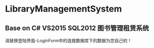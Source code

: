 # LibraryManagementSystem
Base on C# VS2015 SQL2012
图书管理租赁系统
-------------------
请替换登陆界面-LoginForm中的连接数据库下的数据为您自己的！

